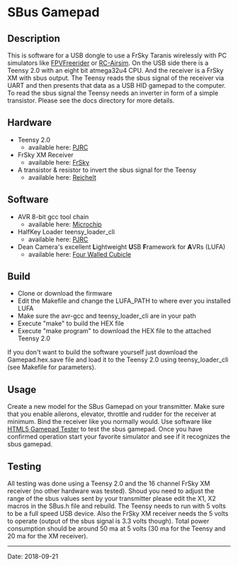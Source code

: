 # SBus Gamepad

## Description
This is software for a USB dongle to use a FrSky Taranis wirelessly with PC simulators like <a href="https://fpv-freerider.itch.io/fpv-freerider" target="_blank">FPVFreerider</a> or <a href="http://www.fabricated-reality.com" target="_blank">RC-Airsim</a>. On the USB side there is a Teensy 2.0 with an eight bit atmega32u4 CPU. And the receiver is a FrSky XM with sbus output. The Teensy reads the sbus signal of the receiver via UART and then presents that data as a USB HID gamepad to the computer. To read the sbus signal the Teensy needs an inverter in form of a simple transistor. Please see the docs directory for more details.

## Hardware
* Teensy 2.0
	* available here: <a href="https://www.pjrc.com/" target="_blank">PJRC</a>
* FrSky XM Receiver
	* available here: <a href="https://www.frsky-rc.com/" target="_blank">FrSky</a>
* A transistor & resistor to invert the sbus signal for the Teensy
	* available here: <a href="https://www.reichelt.de/" target="_blank">Reichelt</a>
## Software
* AVR 8-bit gcc tool chain
	* available here: <a href="http://www.microchip.com/" target="_blank">Microchip</a>
* HalfKey Loader teensy_loader_cli
	* available here: <a href="https://www.pjrc.com/" target="_blank">PJRC</a>
* Dean Camera's excellent **L**ightweight **U**SB **F**ramework for **A**VRs (LUFA)
	* available here: <a href="http://www.fourwalledcubicle.com/" target="_blank">Four Walled Cubicle</a>

## Build
* Clone or download the firmware
* Edit the Makefile and change the LUFA_PATH to where ever you installed LUFA
* Make sure the avr-gcc and teensy_loader_cli are in your path
* Execute "make" to build the HEX file
* Execute "make program" to download the HEX file to the attached Teensy 2.0

If you don't want to build the software yourself just download the Gamepad.hex.save file and load it to the Teensy 2.0 using teensy_loader_cli (see Makefile for parameters).

## Usage
Create a new model for the SBus Gamepad on your transmitter. Make sure that you enable ailerons, elevator, throttle and rudder for the receiver at minimum. Bind the receiver like you normally would. Use software like <a href="http://html5gamepad.com">HTML5 Gamepad Tester</a> to test the sbus gamepad. Once you have confirmed operation start your favorite simulator and see if it recognizes the sbus gamepad.

## Testing

All testing was done using a Teensy 2.0 and the 16 channel FrSky XM receiver (no other hardware was tested). Shoud you need to adjust the range of the sbus values sent by your transmitter please edit the X1, X2 macros in the SBus.h file and rebuild. The Teensy needs to run with 5 volts to be a full speed USB device. Also the FrSky XM receiver needs the 5 volts to operate (output of the sbus signal is 3.3 volts though). Total power consumption should be around 50 ma at 5 volts (30 ma for the Teensy and 20 ma for the XM receiver).

---

Date: 2018-09-21

